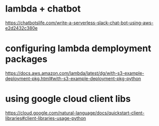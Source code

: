 # lambda + chatbot

https://chatbotslife.com/write-a-serverless-slack-chat-bot-using-aws-e2d2432c380e

# configuring lambda demployment packages

https://docs.aws.amazon.com/lambda/latest/dg/with-s3-example-deployment-pkg.html#with-s3-example-deployment-pkg-python

# using google cloud client libs

https://cloud.google.com/natural-language/docs/quickstart-client-libraries#client-libraries-usage-python
